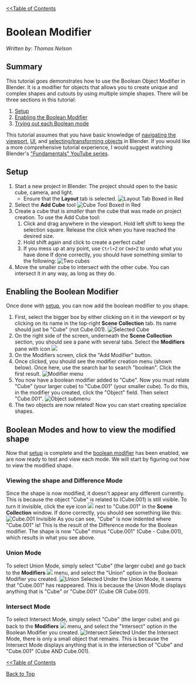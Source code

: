 [<<Table of Contents](README.md)

# Boolean Modifier
*Written by: Thomas Nelson*

## Summary
This tutorial goes demonstrates how to use the Boolean Object Modifier in Blender. It is a modifier for objects that allows you to create unique and complex shapes and cutouts by using multiple simple shapes. There will be three sections in this tutorial:
1. [Setup](#setup)
2. [Enabling the Boolean Modifier](#enabling-the-boolean-modifier)
3. [Trying out each Boolean mode](#boolean-modes-and-how-to-view-the-modified-shape)

This tutorial assumes that you have basic knowledge of [navigating the viewport](https://youtu.be/ILqOWe3zAbk?si=7SHFtHqRjD0HJ4d0), [UI](https://youtu.be/8XyIYRW_2xk?si=zj8Ny7yR1xVeKAYQ), and [selecting/transforming objects](https://youtu.be/hTL6AKR8YDs?si=xMJa8COjAnLb22Wz) in Blender. If you would like a more comprehensive tutorial experience, I would suggest watching Blender's ["Fundamentals" YouTube series](https://youtube.com/playlist?list=PLa1F2ddGya_-UvuAqHAksYnB0qL9yWDO6&si=a-3UHM_G6K4EPjtN).


## Setup
1. Start a new project in Blender. The project should open to the basic cube, camera, and light.
    + Ensure that the **Layout** tab is selected.
![Layout Tab Boxed in Red](images/start_with_layout_box.png)
2. Select the **Add Cube** tool
![Cube Tool Boxed in Red](images/start_with_addcube_box.png)
3. Create a cube that is *smaller* than the cube that was made on project creation. To use the Add Cube tool:
    1. Click and drag anywhere in the viewport. Hold left shift to keep the selection square. Release the click when you have reached the desired size.
    2. Hold shift again and click to create a perfect cube!
    3. If you mess up at any point, use <code>Ctrl+Z</code> or <code>Cmd+Z</code> to undo what you have done
If done correctly, you should have something similar to the following:
![Two cubes](images/two_cubes.png)
4. Move the smaller cube to intersect with the other cube. You can intersect it in any way, as long as they do.

## Enabling the Boolean Modifier
Once done with [setup](#setup), you can now add the boolean modifier to you shape.
1. First, select the bigger box by either clicking on it in the viewport or by clicking on its name in the top-right **Scene Collection** tab. Its name should just be "Cube" (not Cube.001).
![Selected Cube](images/select_cube_t.png)
2. On the right side of the screen, underneath the **Scene Collection** section, you should see a pane with several tabs. Select the **Modifiers** pane with icon <img src = "images/modifierIcon.png" class="icon">
3. On the Modifiers screen, click the "Add Modifier" button.
4. Once clicked, you should see the modifier creation menu (shown below). Once here, use the search bar to search "boolean". Click the first result.
![Modifier menu](images/cropped-modifier-menu.png)
5. You now have a boolean modifier added to "Cube". Now you must relate "Cube" (your larger cube) to "Cube.001" (your smaller cube). To do this, in the modifier you created, click the "Object" field. Then select "Cube.001".
![Object submenu](images/select-obj-modifier.png)
6. The two objects are now related! Now you can start creating specialize shapes.

## Boolean Modes and how to view the modified shape
Now that [setup](#setup) is complete and the [boolean modifier](#enabling-the-boolean-modifier) has been enabled, we are now ready to test and view each mode. We will start by figuring out how to view the modified shape.
### Viewing the shape and Difference Mode
Since the shape is now modified, it doesn't appear any different currently. This is because the object "Cube" is related to (Cube.001) is still visible. To turn it invisible, click the eye icon  <img src = "images/eye_icon.png" class="icon"> next to "Cube.001" in the **Scene Collection** window. If done correctly, you should see something like this:
![Cube.001 Invisible](images/cube001_invis.png)
As you can see, "Cube" is now indented where "Cube.001" is! This is the result of the Difference mode for the Boolean modifier. The shape is now "Cube" minus "Cube.001" (Cube - Cube.001), which results in what you see above.
### Union Mode
To select Union Mode, simply select "Cube" (the larger cube) and go back to the **Modifiers** <img src = "images/modifierIcon.png" class="icon"> menu, and select the "Union" option in the Boolean Modifier you created.
![Union Selected](images/union-selected.png)
Under the Union Mode, it seems that "Cube.001" has reappeared. This is because the Union Mode displays anything that is "Cube" or "Cube.001" (Cube OR Cube.001).
### Intersect Mode
To select Intersect Mode, simply select "Cube" (the larger cube) and go back to the **Modifiers** <img src = "images/modifierIcon.png" class="icon"> menu, and select the "Intersect" option in the Boolean Modifier you created.
![Intersect Selected](images/intersect-selected.png)
Under the Intersect Mode, there is only a small object that remains. This is because the Intersect Mode displays anything that is in the intersection of "Cube" and "Cube.001" (Cube AND Cube.001).

[<<Table of Contents](README.md)

[Back to Top](#boolean-modifier)

